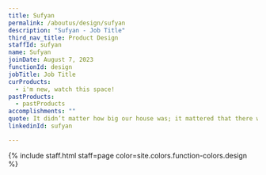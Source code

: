 ```yaml
---
title: Sufyan
permalink: /aboutus/design/sufyan
description: "Sufyan - Job Title"
third_nav_title: Product Design
staffId: sufyan
name: Sufyan
joinDate: August 7, 2023
functionId: design
jobTitle: Job Title
curProducts:
  - i'm new, watch this space!
pastProducts:
  - pastProducts
accomplishments: ""
quote: It didn’t matter how big our house was; it mattered that there was love in it.
linkedinId: sufyan

---
```


{% include staff.html staff=page color=site.colors.function-colors.design %}
